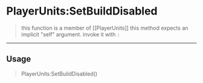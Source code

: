 # PlayerUnits:SetBuildDisabled
> this function is a member of [[PlayerUnits]]
> this method expects an implicit "self" argument. invoke it with `:`
-----
## Usage
> PlayerUnits:SetBuildDisabled()
